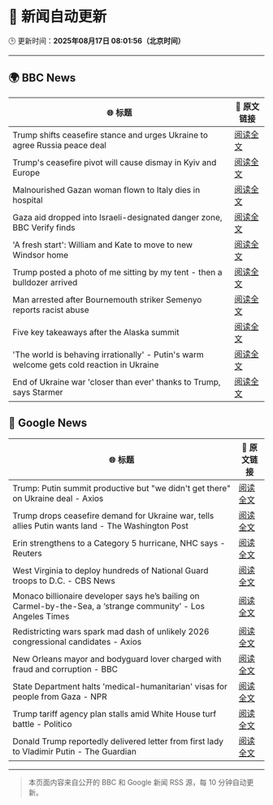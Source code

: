 # 🧠 新闻自动更新

🕒 更新时间：**2025年08月17日 08:01:56（北京时间）**

---

## 🌍 BBC News

| 🌐 标题 | 🔗 原文链接 |
|--------|-------------|
| Trump shifts ceasefire stance and urges Ukraine to agree Russia peace deal | [阅读全文](https://www.bbc.com/news/articles/c04rv2p3936o?at_medium=RSS&at_campaign=rss) |
| Trump's ceasefire pivot will cause dismay in Kyiv and Europe | [阅读全文](https://www.bbc.com/news/articles/clyvd2jpy1no?at_medium=RSS&at_campaign=rss) |
| Malnourished Gazan woman flown to Italy dies in hospital | [阅读全文](https://www.bbc.com/news/articles/ce87n455dvxo?at_medium=RSS&at_campaign=rss) |
| Gaza aid dropped into Israeli-designated danger zone, BBC Verify finds | [阅读全文](https://www.bbc.com/news/videos/cn851l607djo?at_medium=RSS&at_campaign=rss) |
| 'A fresh start': William and Kate to move to new Windsor home | [阅读全文](https://www.bbc.com/news/articles/cpwyk1v0p8yo?at_medium=RSS&at_campaign=rss) |
| Trump posted a photo of me sitting by my tent - then a bulldozer arrived | [阅读全文](https://www.bbc.com/news/articles/cx2x39d2jxvo?at_medium=RSS&at_campaign=rss) |
| Man arrested after Bournemouth striker Semenyo reports racist abuse | [阅读全文](https://www.bbc.com/news/articles/cm218l7jm5xo?at_medium=RSS&at_campaign=rss) |
| Five key takeaways after the Alaska summit | [阅读全文](https://www.bbc.com/news/articles/c4gj9er0x0zo?at_medium=RSS&at_campaign=rss) |
| 'The world is behaving irrationally' - Putin's warm welcome gets cold reaction in Ukraine | [阅读全文](https://www.bbc.com/news/articles/ckg4mj4011lo?at_medium=RSS&at_campaign=rss) |
| End of Ukraine war 'closer than ever' thanks to Trump, says Starmer | [阅读全文](https://www.bbc.com/news/articles/c78mve9209ro?at_medium=RSS&at_campaign=rss) |

## 📰 Google News

| 🌐 标题 | 🔗 原文链接 |
|--------|-------------|
| Trump: Putin summit productive but "we didn't get there" on Ukraine deal - Axios | [阅读全文](https://news.google.com/rss/articles/CBMid0FVX3lxTFB0cXYwRk5TMmY5VEVCdnhRNTBwYlRJRzQ5NDh3NEF4U19uTm5iSFlfUHRNUlozb0VXb3l2bXFBa0RveVcway1LSTVjQUNqZGNMak5xTk1jckFQQlMtTjdpd2hqcW9JM2k2aEEwUHJKRG5Gejhoa0c4?oc=5) |
| Trump drops ceasefire demand for Ukraine war, tells allies Putin wants land - The Washington Post | [阅读全文](https://news.google.com/rss/articles/CBMikwFBVV95cUxNR2pjR0Q2QTNNMGNFX056N2VZYlBGTXZSNFNiSGo5THQtWkpsVThwMXpienhKRVVpVkZORW5YeXRzcnIzdFd3SWFBa3RRUWVCal9hVkszSTgzTzFlM2g2bHdaeDFwYjdPb3REcXg5TVU1bW9vT1dNd3VRU1lWcEVZamhjcnFRZ1I1UFpJZTNqbjFfUTA?oc=5) |
| Erin strengthens to a Category 5 hurricane, NHC says - Reuters | [阅读全文](https://news.google.com/rss/articles/CBMipgFBVV95cUxPd1dFWjU1dmprNUxUMVJyQ0o2Z3dseFdma20tWVBYS1JKUUFQZHREcHRjTlRGMlJ4NE5UTEl3UXJsZlZNbDl4aTQwbXhfejVMdC1uYlRuYW4xRWgxZ01PM1c0azVPWW5ETnpjZU5oMlBQRXp2QmZZREFkZEdBY0JuZ1lnSnZSWm85ZEZ5SnYzWXNqMUFvU1NaOXh1b0NxOTdFMkpuelNB?oc=5) |
| West Virginia to deploy hundreds of National Guard troops to D.C. - CBS News | [阅读全文](https://news.google.com/rss/articles/CBMimgFBVV95cUxObmE0SGI3RDVqTVloLUZVejF3YkM1UFhQWFRrUmlVaTY3dTVvOVBGQ0RUMTQtZ2pKV3B6dE12VFVkMFBzRGp0SzM4ZzljZUN1eVZxMG5La0VoaTgtd0VnY0JnTlZJS1pXUEs3SGRoZ29GVzJsekFOcjNEVHVlQlZZRGFzTlk5X1dkMkJELVlwaXdvVEFPVXpGUGpB0gGfAUFVX3lxTE5BeHFwT01WRHZiVENoVWpic0ZNel9UOXdGbXMwQWlmU195c3BVd1hLRnIwZmxWRXAxMXpSX2E1QnJ5OGhYOGhMV1FBQjd6QmtVTkkwMEFRZFhBT0lDODNibmpIbEpvdWF3V3otQktxQWtSWTF1V253eTJxWG1NR05jUmdUSU5lejVrMmlONjNRaXF2bTFfQVpsSmVjR2doRQ?oc=5) |
| Monaco billionaire developer says he’s bailing on Carmel-by-the-Sea, a ‘strange community’ - Los Angeles Times | [阅读全文](https://news.google.com/rss/articles/CBMinAFBVV95cUxQMlRVRkQxN3d4VmlxSU01TjdCRk1oTnVsOXFXUkFaYmNKc2RxVmxKeXc3eEkyNHhVc1ltT2psSUdzdThydjJuOUYwVVdxaDhQMGU4YVlTSXE5NkVaelZEWmU0VFNKdWRkd2pmZGRpMWZ1eV9zN0MzT3FicTdkOVJHaDZGN0lZQ0MydVhkTUt2R0ZybHNuVk5tbEJySmM?oc=5) |
| Redistricting wars spark mad dash of unlikely 2026 congressional candidates - Axios | [阅读全文](https://news.google.com/rss/articles/CBMikgFBVV95cUxQZWxRcWozWGM4QXFLbUFSaC10cE1uZmtZSzQtVEl6U3ZqSmdUY3RIUkxqdy1qZU5zWXdrX3FPMXVoendES2ZrQVNCbTRzZnBBa2ZSVnlNUE5iZVkwTThjOHFraXk1UHd4WjNRd2tfN1hEUndxNnZLUmE0N1pRQmdadi1BcGljUnNTUlRQR0gzRGhxUQ?oc=5) |
| New Orleans mayor and bodyguard lover charged with fraud and corruption - BBC | [阅读全文](https://news.google.com/rss/articles/CBMiWkFVX3lxTE51OTRTLWlfY29xN0tvTjltV0Ytdy01enFnTk1BTDhNUVBnbHF3VmFhUkxQSTNVeEJRRF9FdkhuZFdmZ1V2VllhMzFRSjJhYVg4WG9OX0ZvaEgzZ9IBX0FVX3lxTE5pZG1TTVJtaUJFTW8ydzZMVlhPM3NBZm9JMmc4a2dJZGZYR3FETTFGa0lxZXJxQm02MkVLT003TU1UeVZWQTFjZDVHMGZJNWROYTNsbGs5LUtyYUN2S3Bj?oc=5) |
| State Department halts 'medical-humanitarian' visas for people from Gaza - NPR | [阅读全文](https://news.google.com/rss/articles/CBMihAFBVV95cUxQNFhiNFB2SkxNUmNBTDhDM2lKZEJuVFpfSi1JQUx3cHI4X0phbF9GckU1RllrQzN2YkNLRHJGclZtZVcxb3ZOYWVhblViMUZuNzg0OVlOZ3c4TGVWRFdwVWdIUFozdTRPSVF3RU5lTXlZSG9lX3NCTW01Ukh0dlNyM3BzZks?oc=5) |
| Trump tariff agency plan stalls amid White House turf battle - Politico | [阅读全文](https://news.google.com/rss/articles/CBMimwFBVV95cUxOaVAxQWVJVWhxaU5SRkxXOU0wQnpmbWxvTWhVY0tiYVRZcDJHQ29MS3FnaDA0ODhhQUs4MnZQWXZoSE1wclNTNWcwdTBrUzFSQUxHRko0SWU5ZklzSTNVVXRsdHNpRU5pUWpXcnJDNkVvSTUxV3NINTZna3JmM3gtQk9sejliSGtEQlNEOWxlTVV1d25mVmFPTFdVTQ?oc=5) |
| Donald Trump reportedly delivered letter from first lady to Vladimir Putin - The Guardian | [阅读全文](https://news.google.com/rss/articles/CBMilAFBVV95cUxPNlFDWThqbWF0a2JDTW9Ham50azVuc1FWbzJEMzFGNjdwa2NISkJ2NU1fRHFFUVd0cmZadHBDVnpjWVdpTFhyNk5xbUJqTk15Tk81aHE4VDZWQ2lfMGNRZXE0N3Rnbnk3cmxuRWZucUZoQWRwWlMzT19SWTRPd0ZON0pEZlRiMEJGY2dXRF9MQnNYUmg3?oc=5) |

---
> 本页面内容来自公开的 BBC 和 Google 新闻 RSS 源，每 10 分钟自动更新。